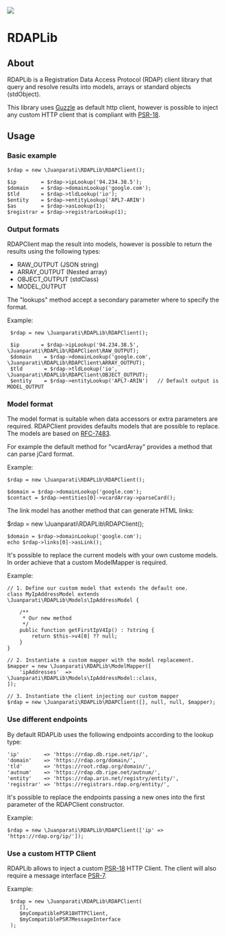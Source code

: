 ![](https://api.travis-ci.com/juanparati/RDAPLib.svg?branch=master)

# RDAPLib

## About

RDAPLib is a Registration Data Access Protocol (RDAP) client library that query and resolve results into models, arrays or standard objects (stdObject).

This library uses [Guzzle](http://docs.guzzlephp.org/en/stable/) as default http client, however is possible to inject any custom HTTP client that is compliant with [PSR-18](https://www.php-fig.org/psr/psr-18/). 


## Usage

### Basic example

    $rdap = new \Juanparati\RDAPLib\RDAPClient();
    
    $ip        = $rdap->ipLookup('94.234.38.5');    
    $domain    = $rdap->domainLookup('google.com');
    $tld       = $rdap->tldLookup('io');
    $entity    = $rdap->entityLookup('APL7-ARIN')
    $as        = $rdap->asLookup(1);
    $registrar = $rdap->registrarLookup(1);


### Output formats

RDAPClient map the result into models, however is possible to return the results using the following types:

- RAW_OUTPUT (JSON string)
- ARRAY_OUTPUT (Nested array)
- OBJECT_OUTPUT (stdClass)
- MODEL_OUTPUT

The "lookups" method accept a secondary parameter where to specify the format.

Example:

     $rdap = new \Juanparati\RDAPLib\RDAPClient();
        
     $ip       = $rdap->ipLookup('94.234.38.5', \Juanparati\RDAPLib\RDAPClient\RAW_OUTPUT);    
     $domain    = $rdap->domainLookup('google.com', \Juanparati\RDAPLib\RDAPClient\ARRAY_OUTPUT);
     $tld       = $rdap->tldLookup('io', \Juanparati\RDAPLib\RDAPClient\OBJECT_OUTPUT);
     $entity    = $rdap->entityLookup('APL7-ARIN')   // Default output is MODEL_OUTPUT
    

### Model format

The model format is suitable when data accessors or extra parameters are required. RDAPClient provides defaults models that are possible to replace.
The models are based on [RFC-7483](https://tools.ietf.org/html/rfc7483).

For example the default method for "vcardArray" provides a method that can parse jCard format.

Example:

    $rdap = new \Juanparati\RDAPLib\RDAPClient();
    
    $domain = $rdap->domainLookup('google.com');
    $contact = $rdap->entities[0]->vcardArray->parseCard();
    
The link model has another method that can generate HTML links:

 $rdap = new \Juanparati\RDAPLib\RDAPClient();
    
    $domain = $rdap->domainLookup('google.com');
    echo $rdap->links[0]->asLink();
 
It's possible to replace the current models with your own custome models. In order achieve that a custom ModelMapper is required.

Example:

    // 1. Define our custom model that extends the default one.
    class MyIpAddressModel extends \Juanparati\RDAPLib\Models\IpAddressModel {
        
        /**
         * Our new method
         */
        public function getFirstIpV4Ip() : ?string {
            return $this->v4[0] ?? null;
        }
    }

    // 2. Instantiate a custom mapper with the model replacement.   
    $mapper = new \Juanparati\RDAPLib\ModelMapper([         
        'ipAddresses'  => \Juanparati\RDAPLib\Models\IpAddressModel::class,            
    ]);
    
    // 3. Instantiate the client injecting our custom mapper
    $rdap = new \Juanparati\RDAPLib\RDAPClient([], null, null, $mapper);
    

### Use different endpoints

By default RDAPLib uses the following endpoints according to the lookup type:

    'ip'        => 'https://rdap.db.ripe.net/ip/',
    'domain'    => 'https://rdap.org/domain/',
    'tld'       => 'https://root.rdap.org/domain/',
    'autnum'    => 'https://rdap.db.ripe.net/autnum/',
    'entity'    => 'https://rdap.arin.net/registry/entity/',
    'registrar' => 'https://registrars.rdap.org/entity/',
    
 It's possible to replace the endpoints passing a new ones into the first parameter of the RDAPClient constructor.
 
 Example:
 
    $rdap = new \Juanparati\RDAPLib\RDAPClient(['ip' => 'https://rdap.org/ip/']);


### Use a custom HTTP Client

RDAPLib allows to inject a custom [PSR-18](https://www.php-fig.org/psr/psr-18/) HTTP Client.
The client will also require a message interface [PSR-7](https://www.php-fig.org/psr/psr-7/).

Example:

     $rdap = new \Juanparati\RDAPLib\RDAPClient(
        [],
        $myCompatiblePSR18HTTPClient,
        $myCompatiblePSR7MessageInterface
     );
